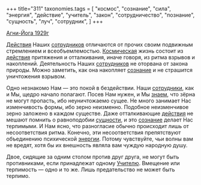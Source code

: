 +++
title="311"
taxonomies.tags = [
 "космос",
 "сознание",
 "сила",
 "энергия",
 "действие",
 "учитель",
 "закон",
 "сотрудничество",
 "познание",
 "сущность",
 "луч",
 "сотрудник",
]
+++

[Агни-Йога 1929г](/agni/1929)

[Действия](/tags/действие) Наших [сотрудников](/tags/сотрудник) отличаются от прочих своим подвижным стремлением и всеобъемлемостью. [Космическая](/tags/космос) жизнь состоит из [действия](/tags/действие) притяжения и отталкивания, иначе говоря, из ритма взрывов и накоплений. Деятельность Наших [сотрудников](/tags/сотрудник) не оторвана от закона природы. Можно заметить, как она накопляет [сознание](/tags/сознание) и не страшится уничтожения взрывом.   

Одно незнакомо Нам — это покой в бездействии. Наши [сотрудники](/tags/сотрудник), как и Мы, щедро начало полагают. Посев Нам нужен, и Мы [знаем](/tags/познание), что зёрна не могут пропасть, ибо неуничтожаемо сущее. Не много занимает Нас изменчивость формы, ибо зерно неизменно. Подобное неизменчивое зерно заложено в каждом существе. Даже отталкивающие [действия](/tags/действие) не мешают помнить о равноподобии [сущности](/tags/сущность), и это [сознание](/tags/сознание) делает Нас терпимыми. И Нам ясно, что разногласие обычно происходит лишь от несоответствия ритма. Конечно, эти несоответствия препятствуют объединению психической [энергии](/tags/сотрудничество). Потому чувствуйте, чьи волны вам не вредят, хотя бы их внешность являла вам чуждую народную душу.   

Двое, сидящие за одним столом против друг друга, не могут быть противниками, если принадлежат одному [Учителю](/tags/учитель). Вмещение или терпимость — одно и то же. Лишь предательство не может быть терпимо.